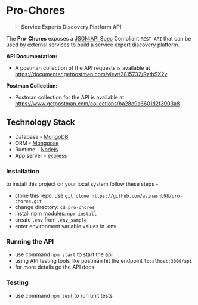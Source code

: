 # Pro-Chores

> **Service Experts Discovery Platform API**

The **Pro-Chores** exposes a [JSON:API Spec](http://jsonapi.org/) Compliant `REST API` that can be used by external services to build a service expert discovery platform.

**API Documentation:**
-  A postman collection of the API requests is available at https://documenter.getpostman.com/view/2815732/RzthSX2y

**Postman Collection:**
- Postman collection for the API is available at
https://www.getpostman.com/collections/ba28c9a6601d2f3903a8

## Technology Stack
* Database - [MongoDB](https://www.mongodb.org/)
* ORM - [Mongoose](https://mongoosejs.com)
* Runtime - [Nodejs](https://nodejs.org/en/)
* App server - [express](https://expressjs.com/)

### Installation
to install this project on your local system follow these steps -
- clone this repo: use `git clone https://github.com/avinashb98/pro-chores.git`
- change directory: `cd pro-chores`
- install npm modules: `npm install`
- create `.env` from `.env_sample`
- enter environment variable values in .env

### Running the API
* use command `npm start` to start the api
* using API testing tools like postman hit the endpoint `localhost:3000/api`
* for more details go the API docs

### Testing
* use command `npm test` to run unit tests